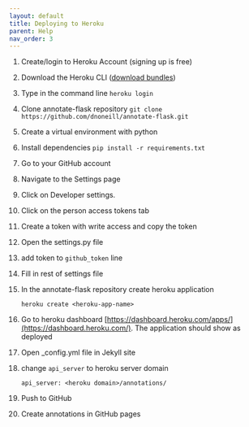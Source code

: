 ```yaml
---
layout: default
title: Deploying to Heroku
parent: Help
nav_order: 3
---
```


1. Create/login to Heroku Account (signing up is free)
2. Download the Heroku CLI ([download bundles](https://devcenter.heroku.com/articles/heroku-cli#download-and-install))
3. Type in the command line `heroku login`
4. Clone annotate-flask repository
`git clone https://github.com/dnoneill/annotate-flask.git`
5. Create a virtual environment with python 
6. Install dependencies
`pip install -r requirements.txt`
7. Go to your GitHub account
8. Navigate to the Settings page
9. Click on Developer settings.
10. Click on the person access tokens tab
11. Create a token with write access and copy the token
12. Open the settings.py file
13. add token to `github_token` line
14. Fill in rest of settings file
15. In the annotate-flask repository create heroku application

	`heroku create <heroku-app-name>`
16. Go to heroku dashboard [https://dashboard.heroku.com/apps/](https://dashboard.heroku.com/). The application should show as deployed
17. Open _config.yml file in Jekyll site
18. change `api_server` to heroku server domain 

	`api_server: <heroku domain>/annotations/`
19. Push to GitHub
20. Create annotations in GitHub pages 
